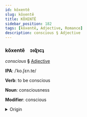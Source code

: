 ```yaml
---
id: kôxentê
slug: kôxentê
title: KÔXENTÊ
sidebar_position: 182
tags: [kôxentê, Adjective, Romance]
description: conscious § Adjective
---
```


### kôxentê&emsp;<span kind="abugida">ɔıɋ̃ɿcʇ</span>

*conscious* **§** [Adjective](../../tags/Adjective)

**IPA**: /ˈko.ʃɛn.te/

**Verb**: to be conscious

**Noun**: consciousness

**Modifier**: conscious

<details>
    <summary>Origin</summary>
    Italian cosciente /koʃˈʃɛn.te/<br/>
    <em>Romance Language Family</em>
</details>
